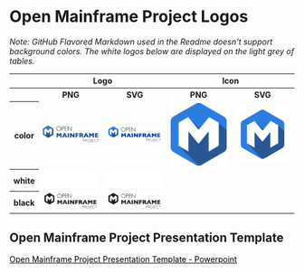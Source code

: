 # Open Mainframe Project Logos

*Note: GitHub Flavored Markdown used in the Readme doesn't support background colors. The white logos below are displayed on the light grey of tables.*

<table class="logos-table">
    <tr>
        <th></th>
        <th colspan="2">Logo</th>
        <th colspan="2">Icon</th>
    </tr>
    <tr>
        <th></th>
        <th>PNG</th>
        <th>SVG</th>
        <th>PNG</th>
        <th>SVG</th>
    </tr>
    <tr>
        <th>color</th>
        <td><a href="horizontal/color/open-mainframe-project-horizontal-color.png" download><img src="horizontal/color/open-mainframe-project-horizontal-color.png" width="200"></a></td>
        <td><a href="horizontal/color/open-mainframe-project-horizontal-color.svg" download><img src="horizontal/color/open-mainframe-project-horizontal-color.svg" width="200"></a></td>
        <td><a href="icon/color/open-mainframe-project-icon-color.png" download><img src="icon/color/open-mainframe-project-icon-color.png" width="200"></a></td>
        <td><a href="icon/color/open-mainframe-project-icon-color.png" download><img src="icon/color/open-mainframe-project-icon-color.svg" width="200"></a></td>
    </tr>
    <tr>
        <th>white</th>
        <td><a href="horizontal/white/open-mainframe-project-horizontal-white.png" download><img src="horizontal/white/open-mainframe-project-horizontal-white.png" width="200"></a></td>
        <td><a href="horizontal/white/open-mainframe-project-horizontal-white.svg" download><img src="horizontal/white/open-mainframe-project-horizontal-white.svg" width="200"></a></td>
        <td>&nbsp;</td>
        <td>&nbsp;</td>
    </tr>
    <tr>
        <th>black</th>
        <td><a href="horizontal/black/open-mainframe-project-horizontal-black.png" download><img src="horizontal/black/open-mainframe-project-horizontal-black.png" width="200"></a></td>
        <td><a href="horizontal/black/open-mainframe-project-horizontal-black.svg" download><img src="horizontal/black/open-mainframe-project-horizontal-black.svg" width="200"></a></td>
        <td>&nbsp;</td>
        <td>&nbsp;</td>
    </tr>
</table>

## Open Mainframe Project Presentation Template

<a href="/other/openmainframeproject/openmainframeproject-presentation-template.pptx" style="color:black !important;text-decoration:underline !important">Open Mainframe Project Presentation Template - Powerpoint</a>


